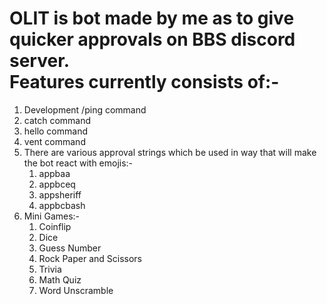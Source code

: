 OLIT is bot made by me as to give quicker approvals on BBS discord server.                                
Features currently consists of:-              
==============================           
1. Development /ping command              
2. catch command         
3. hello command      
4. vent command
5. There are various approval strings which be used in way that will make the bot react with emojis:-    
   1. appbaa  
   2. appbceq  
   3. appsheriff  
   4. appbcbash  
 6. Mini Games:-
    1. Coinflip  
    2. Dice  
    3. Guess Number  
    4. Rock Paper and Scissors  
    5. Trivia  
    6. Math Quiz
    7. Word Unscramble